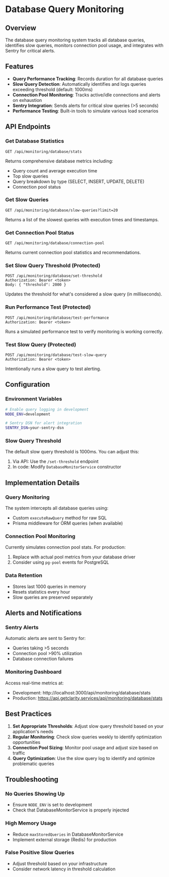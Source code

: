 # Database Query Monitoring

## Overview

The database query monitoring system tracks all database queries, identifies slow queries, monitors connection pool usage, and integrates with Sentry for critical alerts.

## Features

- **Query Performance Tracking**: Records duration for all database queries
- **Slow Query Detection**: Automatically identifies and logs queries exceeding threshold (default: 1000ms)
- **Connection Pool Monitoring**: Tracks active/idle connections and alerts on exhaustion
- **Sentry Integration**: Sends alerts for critical slow queries (>5 seconds)
- **Performance Testing**: Built-in tools to simulate various load scenarios

## API Endpoints

### Get Database Statistics
```
GET /api/monitoring/database/stats
```

Returns comprehensive database metrics including:
- Query count and average execution time
- Top slow queries
- Query breakdown by type (SELECT, INSERT, UPDATE, DELETE)
- Connection pool status

### Get Slow Queries
```
GET /api/monitoring/database/slow-queries?limit=20
```

Returns a list of the slowest queries with execution times and timestamps.

### Get Connection Pool Status
```
GET /api/monitoring/database/connection-pool
```

Returns current connection pool statistics and recommendations.

### Set Slow Query Threshold (Protected)
```
POST /api/monitoring/database/set-threshold
Authorization: Bearer <token>
Body: { "threshold": 2000 }
```

Updates the threshold for what's considered a slow query (in milliseconds).

### Run Performance Test (Protected)
```
POST /api/monitoring/database/test-performance
Authorization: Bearer <token>
```

Runs a simulated performance test to verify monitoring is working correctly.

### Test Slow Query (Protected)
```
POST /api/monitoring/database/test-slow-query
Authorization: Bearer <token>
```

Intentionally runs a slow query to test alerting.

## Configuration

### Environment Variables

```bash
# Enable query logging in development
NODE_ENV=development

# Sentry DSN for alert integration
SENTRY_DSN=your-sentry-dsn
```

### Slow Query Threshold

The default slow query threshold is 1000ms. You can adjust this:

1. Via API: Use the `/set-threshold` endpoint
2. In code: Modify `DatabaseMonitorService` constructor

## Implementation Details

### Query Monitoring

The system intercepts all database queries using:
- Custom `executeRawQuery` method for raw SQL
- Prisma middleware for ORM queries (when available)

### Connection Pool Monitoring

Currently simulates connection pool stats. For production:
1. Replace with actual pool metrics from your database driver
2. Consider using `pg-pool` events for PostgreSQL

### Data Retention

- Stores last 1000 queries in memory
- Resets statistics every hour
- Slow queries are preserved separately

## Alerts and Notifications

### Sentry Alerts

Automatic alerts are sent to Sentry for:
- Queries taking >5 seconds
- Connection pool >90% utilization
- Database connection failures

### Monitoring Dashboard

Access real-time metrics at:
- Development: http://localhost:3000/api/monitoring/database/stats
- Production: https://api.getclarity.services/api/monitoring/database/stats

## Best Practices

1. **Set Appropriate Thresholds**: Adjust slow query threshold based on your application's needs
2. **Regular Monitoring**: Check slow queries weekly to identify optimization opportunities
3. **Connection Pool Sizing**: Monitor pool usage and adjust size based on traffic
4. **Query Optimization**: Use the slow query log to identify and optimize problematic queries

## Troubleshooting

### No Queries Showing Up
- Ensure `NODE_ENV` is set to development
- Check that DatabaseMonitorService is properly injected

### High Memory Usage
- Reduce `maxStoredQueries` in DatabaseMonitorService
- Implement external storage (Redis) for production

### False Positive Slow Queries
- Adjust threshold based on your infrastructure
- Consider network latency in threshold calculation